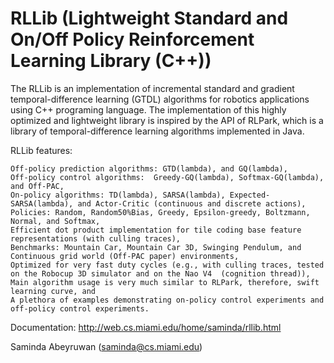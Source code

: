 RLLib (Lightweight Standard and On/Off Policy Reinforcement Learning Library (C++))
=====

The RLLib is an implementation of incremental standard and gradient temporal-difference learning (GTDL) algorithms  for robotics applications using C++ programing language. The implementation of this highly optimized and lightweight library is inspired by the API of RLPark, which is a library of temporal-difference learning algorithms implemented in Java. 

RLLib features:

    Off-policy prediction algorithms: GTD(lambda), and GQ(lambda),
    Off-policy control algorithms:  Greedy-GQ(lambda), Softmax-GQ(lambda), and Off-PAC,
    On-policy algorithms: TD(lambda), SARSA(lambda), Expected-SARSA(lambda), and Actor-Critic (continuous and discrete actions), 
    Policies: Random, Random50%Bias, Greedy, Epsilon-greedy, Boltzmann, Normal, and Softmax,
    Efficient dot product implementation for tile coding base feature representations (with culling traces),
    Benchmarks: Mountain Car, Mountain Car 3D, Swinging Pendulum, and Continuous grid world (Off-PAC paper) environments,
    Optimized for very fast duty cycles (e.g., with culling traces, tested on the Robocup 3D simulator and on the Nao V4  (cognition thread)), 
    Main algorithm usage is very much similar to RLPark, therefore, swift learning curve, and
    A plethora of examples demonstrating on-policy control experiments and off-policy control experiments.

Documentation: http://web.cs.miami.edu/home/saminda/rllib.html

Saminda Abeyruwan (saminda@cs.miami.edu)

